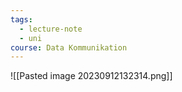 ```yaml
---
tags:
  - lecture-note
  - uni
course: Data Kommunikation
---
```

![[Pasted image 20230912132314.png]]
